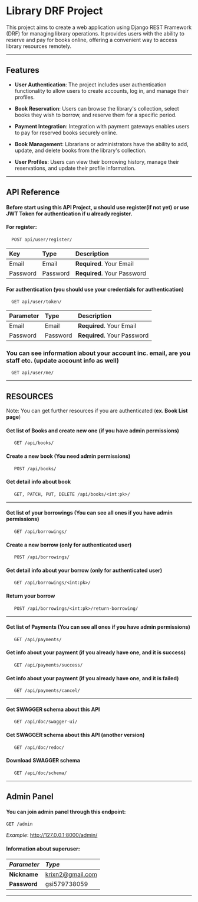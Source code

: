 # Library DRF Project

This project aims to create a web application using Django REST Framework (DRF) for managing library operations. It provides users with the ability to reserve and pay for books online, offering a convenient way to access library resources remotely.

---

## Features

- **User Authentication**: 
  The project includes user authentication functionality to allow users to create accounts, log in, and manage their profiles.

- **Book Reservation**: 
  Users can browse the library's collection, select books they wish to borrow, and reserve them for a specific period.

- **Payment Integration**: 
  Integration with payment gateways enables users to pay for reserved books securely online.

- **Book Management**: 
  Librarians or administrators have the ability to add, update, and delete books from the library's collection.

- **User Profiles**: 
  Users can view their borrowing history, manage their reservations, and update their profile information.

-------------------------------------------------------------------------------------

## API Reference

#### Before start using this API Project, u should use register(if not yet) or use JWT Token for authentication if u already register.

#### For register:

```http
  POST api/user/register/
```

| Key | Type     | Description                |
| :-------- | :------- | :------------------------- |
| Email | Email | **Required**. Your Email |
| Password | Password | **Required**. Your Password |

#### For authentication (you should use your credentials for authentication)

```http
  GET api/user/token/
```

| Parameter | Type     | Description                       |
| :-------- | :------- | :-------------------------------- |
| Email    | Email | **Required**. Your Email |
| Password    | Password | **Required**. Your Password |

### You can see information about your account inc. email, are you staff etc. (update account info as well)


```http
  GET api/user/me/
```

------------------------------------------------------------------------------------

## RESOURCES

Note: You can get further resources if you are authenticated (**ex. Book List page**)
 
#### Get list of Books and create new one (if you have admin permissions)

```http
   GET /api/books/
```

#### Create a new book (You need admin permissions) 

```http
   POST /api/books/ 
```

#### Get detail info about book

```http
   GET, PATCH, PUT, DELETE /api/books/<int:pk>/
```
---------------------------------------------------------------------------------------
#### Get list of your borrowings (You can see all ones if you have admin permissions)

```http
   GET /api/borrowings/
```

#### Create a new borrow (only for authenticated user)

```http
   POST /api/borrowings/
```

#### Get detail info about your borrow (only for authenticated user)

```http
   GET /api/borrowings/<int:pk>/
```

#### Return your borrow 

```http
   POST /api/borrowings/<int:pk>/return-borrowing/
```
---------------------------------------------------------------------------------------

#### Get list of Payments (You can see all ones if you have admin permissions)

```http
   GET /api/payments/
```
#### Get info about your payment (if you already have one, and it is success)

```http
   GET /api/payments/success/
```

#### Get info about your payment (if you already have one, and it is failed)

```http
   GET /api/payments/cancel/
```
---------------------------------------------------------------------------------------

#### Get SWAGGER schema about this API

```http
   GET /api/doc/swagger-ui/
```

#### Get SWAGGER schema about this API (another version)

```http
   GET /api/doc/redoc/
```

#### Download SWAGGER schema

```http
   GET /api/doc/schema/
```

----------------------------------------------------------------------------------
## Admin Panel

#### You can join admin panel through this endpoint:

```http
GET /admin
```
*Example*: http://127.0.0.1:8000/admin/

#### Information about superuser:


| *Parameter* | *Type*           | 
| :-------- |:-----------------|
| **Nickname**   | krixn2@gmail.com |
| **Password**    | gsi579738059     |
----------------------------------------------------------------------------------